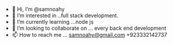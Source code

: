 - 👋 Hi, I’m @samnoahy
- 👀 I’m interested in ..full stack development.
- 🌱 I’m currently learning ...node js 
- 💞️ I’m looking to collaborate on ... every back end development 
- 📫 How to reach me ... samnoahy@gmail.com +923332142737

<!---
samnoahy/samnoahy is a ✨ special ✨ repository because its `README.md` (this file) appears on your GitHub profile.
You can click the Preview link to take a look at your changes.
--->
